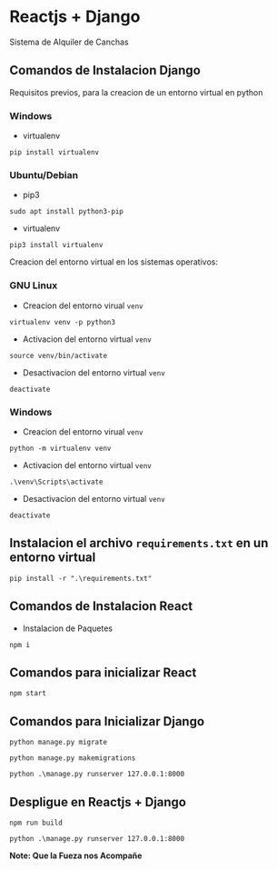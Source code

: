 # Reactjs + Django

Sistema de Alquiler de Canchas

## Comandos de Instalacion Django

Requisitos previos, para la creacion de un entorno virtual en python

### Windows
- virtualenv
```
pip install virtualenv
```

### Ubuntu/Debian
- pip3
```
sudo apt install python3-pip
```

- virtualenv
```
pip3 install virtualenv
```

Creacion del entorno virtual en los sistemas operativos:

### GNU Linux
- Creacion del entorno virual `venv`
```
virtualenv venv -p python3
```
- Activacion del entorno virtual `venv`
```
source venv/bin/activate
```
- Desactivacion del entorno virtual `venv`
```
deactivate
```

### Windows
- Creacion del entorno virual `venv`
```
python -m virtualenv venv
```
- Activacion del entorno virtual `venv`
```
.\venv\Scripts\activate
```
- Desactivacion del entorno virtual `venv`
```
deactivate
```

##  Instalacion el archivo `requirements.txt` en un entorno virtual
```
pip install -r ".\requirements.txt"
```

## Comandos de Instalacion React

- Instalacion de Paquetes
```
npm i
```

## Comandos para inicializar React

```npm start```


## Comandos para Inicializar Django

```
python manage.py migrate 
```
```
python manage.py makemigrations 
```
```
python .\manage.py runserver 127.0.0.1:8000 
```



## Despligue en Reactjs + Django 

```
npm run build
```
```
python .\manage.py runserver 127.0.0.1:8000 
```



**Note: Que la Fueza nos Acompañe**

